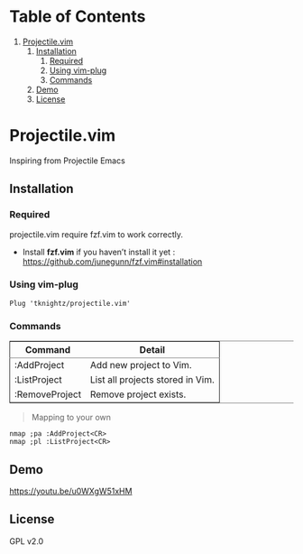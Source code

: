 
# Table of Contents

1.  [Projectile.vim](#orgbebd8f3)
    1.  [Installation](#orgcd6c29d)
        1.  [Required](#org96181ef)
        2.  [Using vim-plug](#orgc899737)
        3.  [Commands](#org36a0ab2)
    2.  [Demo](#orgb78f13d)
    3.  [License](#org03c5004)



<a id="orgbebd8f3"></a>

# Projectile.vim

Inspiring from Projectile Emacs


<a id="orgcd6c29d"></a>

## Installation


<a id="org96181ef"></a>

### Required

projectile.vim require fzf.vim to work correctly.

-   Install ****fzf.vim**** if you haven&rsquo;t install it yet : <https://github.com/junegunn/fzf.vim#installation>


<a id="orgc899737"></a>

### Using vim-plug

```vimscript
Plug 'tknightz/projectile.vim'
```


<a id="org36a0ab2"></a>

### Commands

<table border="2" cellspacing="0" cellpadding="6" rules="groups" frame="hsides">


<colgroup>
<col  class="org-left" />

<col  class="org-left" />
</colgroup>
<thead>
<tr>
<th scope="col" class="org-left">Command</th>
<th scope="col" class="org-left">Detail</th>
</tr>
</thead>

<tbody>
<tr>
<td class="org-left">:AddProject</td>
<td class="org-left">Add new project to Vim.</td>
</tr>


<tr>
<td class="org-left">:ListProject</td>
<td class="org-left">List all projects stored in Vim.</td>
</tr>


<tr>
<td class="org-left">:RemoveProject</td>
<td class="org-left">Remove project exists.</td>
</tr>
</tbody>
</table>

> Mapping to your own

    nmap ;pa :AddProject<CR>
    nmap ;pl :ListProject<CR>


<a id="orgb78f13d"></a>

## Demo
https://youtu.be/u0WXgW51xHM


<a id="org03c5004"></a>

## License

GPL v2.0

